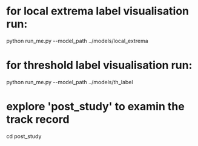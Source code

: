 # for local extrema label visualisation run:
python run_me.py --model_path ../models/local_extrema
# for threshold label visualisation run:
python run_me.py --model_path ../models/th_label

# explore 'post_study' to examin the track record
cd post_study
